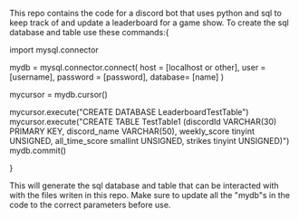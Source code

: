 This repo contains the code for a discord bot that uses python and sql to keep track of and update a leaderboard for a game show.
To create the sql database and table use these commands:{

import mysql.connector

mydb = mysql.connector.connect(
    host = [localhost or other],
    user = [username],
    password = [password],
    database= [name]
)

mycursor = mydb.cursor()

mycursor.execute("CREATE DATABASE LeaderboardTestTable")
mycursor.execute("CREATE TABLE TestTable1 (discordId VARCHAR(30) PRIMARY KEY, discord_name VARCHAR(50), weekly_score tinyint UNSIGNED, all_time_score smallint UNSIGNED, strikes tinyint UNSIGNED)")
mydb.commit()

}

This will generate the sql database and table that can be interacted with with the files writen in this repo. Make sure to update all the "mydb"s in the code to the correct parameters before use.
